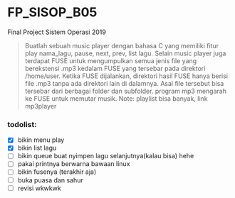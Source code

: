 # FP_SISOP_B05
Final Project Sistem Operasi 2019

> Buatlah sebuah music player dengan bahasa C yang memiliki fitur 
>     play nama_lagu, pause, next, prev, list lagu. 
> Selain music player juga terdapat FUSE untuk mengumpulkan semua jenis file yang 
>     berekstensi .mp3 kedalam FUSE yang tersebar pada direktori /home/user. 
> Ketika FUSE dijalankan, direktori hasil FUSE hanya berisi file .mp3 
>     tanpa ada direktori lain di dalamnya. 
> Asal file tersebut bisa tersebar dari berbagai folder dan subfolder. 
> program mp3 mengarah ke FUSE untuk memutar musik.
> Note: playlist bisa banyak, link mp3player

### todolist:

- [x] bikin menu play
- [x] bikin list lagu
- [ ] bikin queue buat nyimpen lagu selanjutnya(kalau bisa) hehe
- [ ] pakai printnya berwarna bawaan linux
- [ ] bikin fusenya (terakhir aja)
- [ ] buka puasa dan sahur
- [ ] revisi wkwkwk
